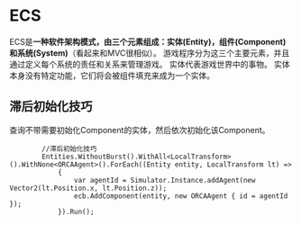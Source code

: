 # ECS

ECS是**一种软件架构模式，由三个元素组成：实体(Entity)，组件(Component)和系统(System)**（看起来和MVC很相似）。 游戏程序分为这三个主要元素，并且通过定义每个系统的责任和关系来管理游戏。 实体代表游戏世界中的事物。 实体本身没有特定功能，它们将会被组件填充来成为一个实体。

## 滞后初始化技巧

查询不带需要初始化Component的实体，然后依次初始化该Component。

```
        //滞后初始化技巧
        Entities.WithoutBurst().WithAll<LocalTransform>().WithNone<ORCAAgent>().ForEach((Entity entity, LocalTransform lt) =>
            {
                var agentId = Simulator.Instance.addAgent(new Vector2(lt.Position.x, lt.Position.z));
                ecb.AddComponent(entity, new ORCAAgent { id = agentId });
            }).Run();
```
